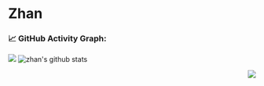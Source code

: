 # Zhan

### 📈 GitHub Activity Graph:

[![](https://activity-graph.herokuapp.com/graph?username=zhan-cm&theme=dracula)](https://github.com/ashutosh00710/github-readme-activity-graph)
![zhan's github stats](https://github-readme-stats.vercel.app/api?username=zhan-cm&show_icons=true&theme=radical)

<img align="right" src="https://count.getloli.com/get/@:zhan-cm?theme=rule34">
